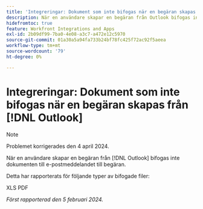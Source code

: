 ```yaml
---
title: 'Integreringar: Dokument som inte bifogas när en begäran skapas från Outlook'
description: När en användare skapar en begäran från Outlook bifogas inte dokumenten i e-postmeddelandet till begäran.
hidefromtoc: true
feature: Workfront Integrations and Apps
exl-id: 2b09df99-7ba0-4e08-a3c7-a472e12c5970
source-git-commit: 01a30a5a94fa733b24bf78fc425f72ac92f5aeea
workflow-type: tm+mt
source-wordcount: '79'
ht-degree: 0%

---
```


# Integreringar: Dokument som inte bifogas när en begäran skapas från [!DNL Outlook]

>[!NOTE]
>
>Problemet korrigerades den 4 april 2024.

När en användare skapar en begäran från [!DNL Outlook] bifogas inte dokumenten till e-postmeddelandet till begäran.

Detta har rapporterats för följande typer av bifogade filer:

XLS
PDF

_Först rapporterad den 5 februari 2024._
